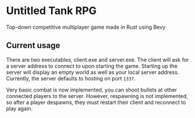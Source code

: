 # Untitled Tank RPG
Top-down competitive multiplayer game made in Rust using Bevy

## Current usage
There are two executables, client.exe and server.exe. 
The client will ask for a server address to connect to upon starting the game.
Starting up the server will display an empty world as well as your local server address. 
Currently, the server defaults to hosting on port `1337`.

Very basic combat is now implemented, you can shoot bullets at other connected players to the server.
However, respawning is not implemented, so after a player despawns, they must restart their client 
and reconnect to play again.